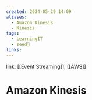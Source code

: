 ```yaml
---
created: 2024-05-29 14:09
aliases:
  - Amazon Kinesis
  - Kinesis
tags:
  - LearningIT
  - seed🌱
links:
---
```


link: [[Event Streaming]], [[AWS]]
# Amazon Kinesis

